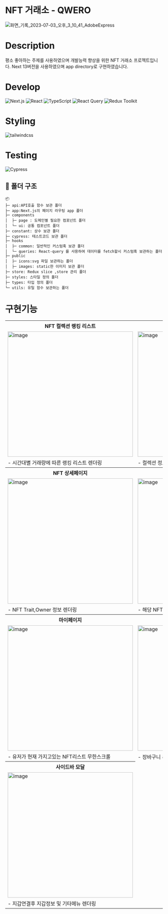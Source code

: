 # NFT 거래소 - QWERO

![화면_기록_2023-07-03_오후_3_10_41_AdobeExpress](https://github.com/taejinii/NFT-MARKET/assets/96623949/17202cc2-bc22-4555-b90b-9179a4d5a70b)

# Description

평소 좋아하는 주제를 사용하였으며 개발능력 향상을 위한 NFT 거래소 프로젝트입니다. Next 13버전을 사용하였으며 app directory로 구현하였습니다.

# Develop

<div>

![Next.js](https://img.shields.io/static/v1?style=for-the-badge&message=Next.js&color=000000&logo=Next.js&logoColor=FFFFFF&label=)
![React](https://img.shields.io/static/v1?style=for-the-badge&message=React&color=222222&logo=React&logoColor=61DAFB&label=)
![TypeScript](https://img.shields.io/static/v1?style=for-the-badge&message=TypeScript&color=3178C6&logo=TypeScript&logoColor=FFFFFF&label=)
![React Query](https://img.shields.io/static/v1?style=for-the-badge&message=React+Query&color=111827&logo=React+Query&logoColor=EF4444&label=)
![Redux Toolkit](https://img.shields.io/static/v1?style=for-the-badge&color=333&message=Redux+Toolkit&logo=Redux&logoColor=593D88&label=)

</div>

# Styling<br/>

<div>
	
![tailwindcss](https://img.shields.io/static/v1?style=for-the-badge&color=06B6D4&message=tailwindcss&logo=tailwindcss&logoColor=FFFFFF&label=)

</div>

# Testing<br/>

<div>

![Cypress](https://img.shields.io/static/v1?style=for-the-badge&color=17202C&message=cypress&logo=cypress&logoColor=FFFFFF&label=)

</div>

## 🌳 폴더 구조

```
📦
├─ api:API호출 함수 보관 폴더
├─ app:Next.js의 페이지 라우팅 app 폴더
├─ components
│  ├─ page : 도메인별 필요한 컴포넌트 폴더
│  └─ ui: 공통 컴포넌트 폴더
├─ constant: 상수 보관 폴더
├─ cypress: 테스트코드 보관 폴더
├─ hooks
│  ├─ common: 일반적인 커스텀훅 보관 폴더
│  └─ queries: React-query 를 사용하여 데이터를 fetch할시 커스텀훅 보관하는 폴더
├─ public
│  ├─ icons:svg 파일 보관하는 폴더
│  ├─ images: static한 이미지 보관 폴더
├─ store: Redux slice ,store 관리 폴더
├─ styles: 스타일 정의 폴더
├─ types: 타입 정의 폴더
└─ utils: 유틸 함수 보관하는 폴더

```

# 구현기능

<table>
	<tbody>
		<tr>
			<th>NFT 컬렉션 랭킹 리스트 </th>
			<th>컬렉션 상세 페이지 </th>
		</tr>
		<tr>
		<td><img width="400" alt="image" src="https://github.com/taejinii/NFT-MARKET/assets/96623949/252eed02-8473-40fc-89b4-cc21370f32ef"/></td>
		<td><img width="400" alt="image" src="https://github.com/taejinii/NFT-MARKET/assets/96623949/c70b0cef-0480-4d1d-a64e-8937042037a0"/></td>
		</tr>	
    <tr>
      <td> - 시간대별 거래량에 따른 랭킹 리스트 렌더링</td>
      <td> - 컬렉션 정보 확인 가능,컬렉션 리스트 무한스크롤</td>
    </tr>
    		<tr>
			<th>NFT 상세페이지</th>
			<th>NFT 거래기록</th>
		</tr>
		<tr>
			<td><img width="400" alt="image" src="https://github.com/taejinii/NFT-MARKET/assets/96623949/930d7d15-9eb2-436d-a802-8724b318f3af"/></td>
			<td><img width="400" alt="image" src="https://github.com/taejinii/NFT-MARKET/assets/96623949/b9d8d958-852c-4a4b-80bd-fb4e9fb14dcf"/></td>
		</tr>		
      <tr>
      <td> - NFT Trait,Owner 정보 렌더링</td>
      <td> - 해당 NFT의 거래기록 확인가능</td>
    </tr>
        		<tr>
			<th>마이페이지</th>
			<th>징바구니</th>
		</tr>
		<tr>
			<td><img width="400" alt="image" src="https://github.com/taejinii/NFT-MARKET/assets/96623949/ddd4f110-e497-4f58-b6ca-26f98d8cda11"/></td>
			<td><img width="400" alt="image" src="https://github.com/taejinii/NFT-MARKET/assets/96623949/9963dc1d-42cd-49b5-b30e-66b0088a9479"/></td>
</td>
		</tr>	
      <tr>
      <td> - 유저가 현재 가지고있는 NFT리스트 무한스크롤</td>
	 <td> - 장바구니 추가 제거 기능</td>
    </tr>
    <tr>
			<th>사이드바 모달</th>
		</tr>
		<tr>
			<td><img width="400" alt="image" src="https://github.com/taejinii/NFT-MARKET/assets/96623949/1d914437-3f7d-443d-ae9c-ccb32c87a55c"/>
</td>
        <tr>
      <td> - 지갑연결후 지갑정보 및 기타메뉴 렌더링</td>
    </tr>
</td>
		</tr>	
    </tbody>
</table>
